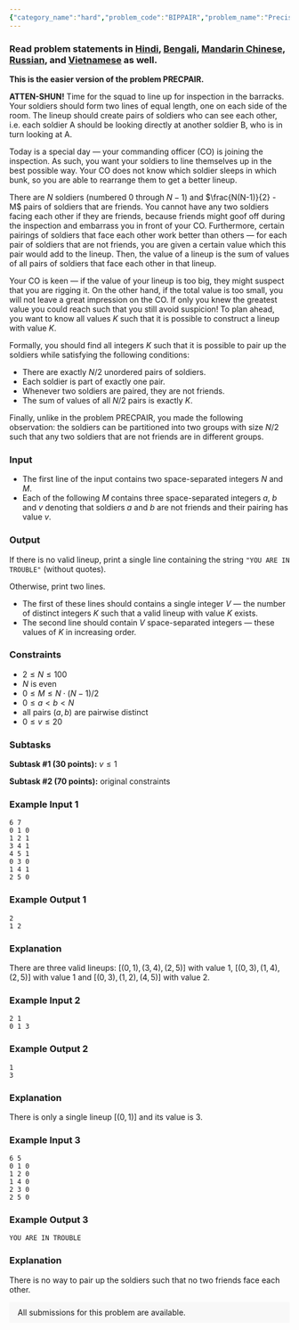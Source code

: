 ```yaml
---
{"category_name":"hard","problem_code":"BIPPAIR","problem_name":"Precise Bipartite Pairing","problemComponents":{"constraints":"","constraintsState":false,"subtasks":"","subtasksState":false,"inputFormat":"","inputFormatState":false,"outputFormat":"","outputFormatState":false,"sampleTestCases":{}},"video_editorial_url":"","languages_supported":{"0":"CPP14","1":"C","2":"JAVA","3":"PYTH 3.6","4":"CPP17","5":"PYTH","6":"PYP3","7":"CS2","8":"ADA","9":"PYPY","10":"TEXT","11":"PAS fpc","12":"NODEJS","13":"RUBY","14":"PHP","15":"GO","16":"HASK","17":"TCL","18":"PERL","19":"SCALA","20":"LUA","21":"kotlin","22":"BASH","23":"JS","24":"LISP sbcl","25":"rust","26":"PAS gpc","27":"BF","28":"CLOJ","29":"R","30":"D","31":"CAML","32":"FORT","33":"ASM","34":"swift","35":"FS","36":"WSPC","37":"LISP clisp","38":"SQL","39":"SCM guile","40":"PERL6","41":"ERL","42":"CLPS","43":"ICK","44":"NICE","45":"PRLG","46":"ICON","47":"COB","48":"SCM chicken","49":"PIKE","50":"SCM qobi","51":"ST","52":"SQLQ","53":"NEM"},"max_timelimit":5,"source_sizelimit":50000,"problem_author":"zac_adm","problem_tester":null,"date_added":"21-04-2020","tags":{"0":"algebra","1":"determinant","2":"matching","3":"may20","4":"polynomial","5":"randomized","6":"super","7":"zac_adm","8":"zac_adm"},"problem_difficulty_level":"Super-Hard","best_tag":"","editorial_url":"https://discuss.codechef.com/problems/BIPPAIR","time":{"view_start_date":1589189402,"submit_start_date":1589189402,"visible_start_date":1589189402,"end_date":1735669800},"is_direct_submittable":false,"problemDiscussURL":"https://discuss.codechef.com/search?q=BIPPAIR","is_proctored":false,"visitedContests":{},"layout":"problem"}
---
```

### Read problem statements in [Hindi](https://www.codechef.com/download/translated/MAY20/hindi/BIPPAIR.pdf), [Bengali](https://www.codechef.com/download/translated/MAY20/bengali/BIPPAIR.pdf), [Mandarin Chinese](https://www.codechef.com/download/translated/MAY20/mandarin/BIPPAIR.pdf), [Russian](https://www.codechef.com/download/translated/MAY20/russian/BIPPAIR.pdf), and [Vietnamese](https://www.codechef.com/download/translated/MAY20/vietnamese/BIPPAIR.pdf) as well.

**This is the easier version of the problem PRECPAIR.**

**ATTEN-SHUN!** Time for the squad to line up for inspection in the barracks. Your soldiers should form two lines of equal length, one on each side of the room. The lineup should create pairs of soldiers who can see each other, i.e. each soldier A should be looking directly at another soldier B, who is in turn looking at A.

Today is a special day ― your commanding officer (CO) is joining the inspection. As such, you want your soldiers to line themselves up in the best possible way. Your CO does not know which soldier sleeps in which bunk, so you are able to rearrange them to get a better lineup.

There are $N$ soldiers (numbered $0$ through $N-1$) and $\frac{N(N-1)}{2} - M$ pairs of soldiers that are friends. You cannot have any two soldiers facing each other if they are friends, because friends might goof off during the inspection and embarrass you in front of your CO. Furthermore, certain pairings of soldiers that face each other work better than others ― for each pair of soldiers that are not friends, you are given a certain value which this pair would add to the lineup. Then, the value of a lineup is the sum of values of all pairs of soldiers that face each other in that lineup.

Your CO is keen ― if the value of your lineup is too big, they might suspect that you are rigging it. On the other hand, if the total value is too small, you will not leave a great impression on the CO. If only you knew the greatest value you could reach such that you still avoid suspicion! To plan ahead, you want to know all values $K$ such that it is possible to construct a lineup with value $K$.

Formally, you should find all integers $K$ such that it is possible to pair up the soldiers while satisfying the following conditions:
- There are exactly $N/2$ unordered pairs of soldiers.
- Each soldier is part of exactly one pair.
- Whenever two soldiers are paired, they are not friends.
- The sum of values of all $N/2$ pairs is exactly $K$.

Finally, unlike in the problem PRECPAIR, you made the following observation: the soldiers can be partitioned into two groups with size $N/2$ such that any two soldiers that are not friends are in different groups.

### Input
- The first line of the input contains two space-separated integers $N$ and $M$.
- Each of the following $M$ contains three space-separated integers $a$, $b$ and $v$ denoting that soldiers $a$ and $b$ are not friends and their pairing has value $v$.

### Output
If there is no valid lineup, print a single line containing the string `"YOU ARE IN TROUBLE"` (without quotes).

Otherwise, print two lines.
- The first of these lines should contains a single integer $V$ ― the number of distinct integers $K$ such that a valid lineup with value $K$ exists.
- The second line should contain $V$ space-separated integers ― these values of $K$ in increasing order.

### Constraints
- $2 \le N \le 100$
- $N$ is even
- $0 \le M \le N \cdot (N-1) / 2$
- $0 \le a \lt b \lt N$
- all pairs $(a, b)$ are pairwise distinct
- $0 \le v \le 20$

### Subtasks
**Subtask #1 (30 points):** $v \le 1$

**Subtask #2 (70 points):** original constraints

### Example Input 1
```
6 7
0 1 0
1 2 1
3 4 1
4 5 1
0 3 0
1 4 1
2 5 0
```

### Example Output 1
```
2
1 2
```

### Explanation
There are three valid lineups: $[(0,1), (3, 4), (2, 5)]$ with value $1$, $[(0,3), (1,4), (2,5)]$ with value $1$ and $[(0,3), (1,2), (4,5)]$ with value $2$.

### Example Input 2
```
2 1
0 1 3
```

### Example Output 2
```
1
3
```

### Explanation
There is only a single lineup $[(0,1)]$ and its value is $3$.

### Example Input 3
```
6 5
0 1 0
1 2 0
1 4 0
2 3 0
2 5 0
```

### Example Output 3
```
YOU ARE IN TROUBLE
```

### Explanation
There is no way to pair up the soldiers such that no two friends face each other.

<aside style='background: #f8f8f8;padding: 10px 15px;'><div>All submissions for this problem are available.</div></aside>